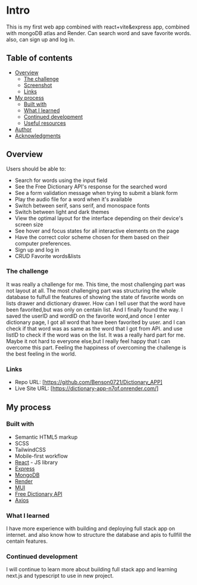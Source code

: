 # Intro

This is my first web app combined with react+vite&express app,
combined with mongoDB atlas and Render.
Can search word and save favorite words.
also, can sign up and log in.

## Table of contents

- [Overview](#overview)
  - [The challenge](#the-challenge)
  - [Screenshot](#screenshot)
  - [Links](#links)
- [My process](#my-process)
  - [Built with](#built-with)
  - [What I learned](#what-i-learned)
  - [Continued development](#continued-development)
  - [Useful resources](#useful-resources)
- [Author](#author)
- [Acknowledgments](#acknowledgments)

## Overview

Users should be able to:

- Search for words using the input field
- See the Free Dictionary API's response for the searched word
- See a form validation message when trying to submit a blank form
- Play the audio file for a word when it's available
- Switch between serif, sans serif, and monospace fonts
- Switch between light and dark themes
- View the optimal layout for the interface depending on their device's screen size
- See hover and focus states for all interactive elements on the page
- Have the correct color scheme chosen for them based on their computer preferences.
- Sign up and log in
- CRUD Favorite words&lists

### The challenge

It was really a challenge for me. This time, the most challenging part was not layout at all.
The most challenging part was structuring the whole database to fulfull the features of showing the state of favorite words on lists drawer and dictionary drawer.
How can I tell user that the word have been favorited,but was only on centain list.
And I finally found the way.
I saved the userID and wordID on the favorite word,and once I enter dictionary page,
I got all word that have been favorited by user. and I can check if that word was as same as the word that I got from API.
and use listID to check if the word was on the list.
It was a really hard part for me. Maybe it not hard to everyone else,but I really feel happy that I can overcome this part.
Feeling the happiness of overcoming the challenge is the best feeling in the world.

### Links

- Repo URL: [https://github.com/Benson0721/Dictionary_APP]
- Live Site URL: [https://dictionary-app-n7of.onrender.com/]

## My process

### Built with

- Semantic HTML5 markup
- SCSS
- TailwindCSS
- Mobile-first workflow
- [React](https://reactjs.org/) - JS library
- [Express](https://expressjs.com/)
- [MongoDB](https://www.mongodb.com/)
- [Render](https://render.com/)
- [MUI](https://mui.com/)
- [Free Dictionary API](https://dictionaryapi.dev/)
- [Axios](https://axios-http.com/)

### What I learned

I have more experience with building and deploying full stack app on internet. and also know how to structure the database and apis to fullfill the centain features.

### Continued development

I will continue to learn more about building full stack app and learning next.js and typescript to use in new project.

